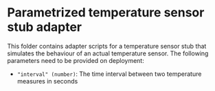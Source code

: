 # Parametrized temperature sensor stub adapter
This folder contains adapter scripts for a temperature sensor stub that simulates the behaviour of an actual temperature sensor. The following parameters need to be provided on deployment:

 - `"interval" (number)`: The time interval between two temperature measures in seconds

